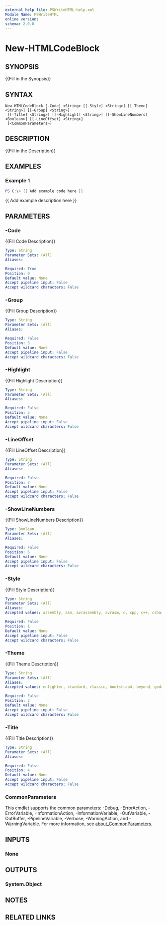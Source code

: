 ```yaml
---
external help file: PSWriteHTML-help.xml
Module Name: PSWriteHTML
online version:
schema: 2.0.0
---
```


# New-HTMLCodeBlock

## SYNOPSIS
{{Fill in the Synopsis}}

## SYNTAX

```
New-HTMLCodeBlock [-Code] <String> [[-Style] <String>] [[-Theme] <String>] [[-Group] <String>]
 [[-Title] <String>] [[-Highlight] <String>] [[-ShowLineNumbers] <Boolean>] [[-LineOffset] <String>]
 [<CommonParameters>]
```

## DESCRIPTION
{{Fill in the Description}}

## EXAMPLES

### Example 1
```powershell
PS C:\> {{ Add example code here }}
```

{{ Add example description here }}

## PARAMETERS

### -Code
{{Fill Code Description}}

```yaml
Type: String
Parameter Sets: (All)
Aliases:

Required: True
Position: 0
Default value: None
Accept pipeline input: False
Accept wildcard characters: False
```

### -Group
{{Fill Group Description}}

```yaml
Type: String
Parameter Sets: (All)
Aliases:

Required: False
Position: 3
Default value: None
Accept pipeline input: False
Accept wildcard characters: False
```

### -Highlight
{{Fill Highlight Description}}

```yaml
Type: String
Parameter Sets: (All)
Aliases:

Required: False
Position: 5
Default value: None
Accept pipeline input: False
Accept wildcard characters: False
```

### -LineOffset
{{Fill LineOffset Description}}

```yaml
Type: String
Parameter Sets: (All)
Aliases:

Required: False
Position: 7
Default value: None
Accept pipeline input: False
Accept wildcard characters: False
```

### -ShowLineNumbers
{{Fill ShowLineNumbers Description}}

```yaml
Type: Boolean
Parameter Sets: (All)
Aliases:

Required: False
Position: 6
Default value: None
Accept pipeline input: False
Accept wildcard characters: False
```

### -Style
{{Fill Style Description}}

```yaml
Type: String
Parameter Sets: (All)
Aliases:
Accepted values: assembly, asm, avrassembly, avrasm, c, cpp, c++, csharp, css, cython, cordpro, diff, docker, dockerfile, generic, standard, groovy, go, golang, html, ini, conf, java, js, javascript, jquery, mootools, ext.js, json, kotlin, less, lua, gfm, md, markdown, octave, matlab, nsis, php, powershell, prolog, py, python, raw, ruby, rust, scss, sass, shell, bash, sql, squirrel, swift, typescript, vhdl, visualbasic, vb, xml, yaml

Required: False
Position: 1
Default value: None
Accept pipeline input: False
Accept wildcard characters: False
```

### -Theme
{{Fill Theme Description}}

```yaml
Type: String
Parameter Sets: (All)
Aliases:
Accepted values: enlighter, standard, classic, bootstrap4, beyond, godzilla, eclipse, mootwo, droide, minimal, atomic, dracula, rowhammer

Required: False
Position: 2
Default value: None
Accept pipeline input: False
Accept wildcard characters: False
```

### -Title
{{Fill Title Description}}

```yaml
Type: String
Parameter Sets: (All)
Aliases:

Required: False
Position: 4
Default value: None
Accept pipeline input: False
Accept wildcard characters: False
```

### CommonParameters
This cmdlet supports the common parameters: -Debug, -ErrorAction, -ErrorVariable, -InformationAction, -InformationVariable, -OutVariable, -OutBuffer, -PipelineVariable, -Verbose, -WarningAction, and -WarningVariable. For more information, see [about_CommonParameters](http://go.microsoft.com/fwlink/?LinkID=113216).

## INPUTS

### None

## OUTPUTS

### System.Object
## NOTES

## RELATED LINKS

